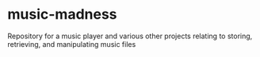 # music-madness
Repository for a music player and various other projects relating to storing, retrieving, and manipulating music files
